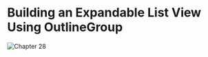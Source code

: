 # Building an Expandable List View Using OutlineGroup
![Chapter 28](https://github.com/user-attachments/assets/4550339b-1720-4091-b62f-c2f9977bbd1e)

